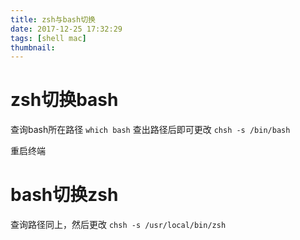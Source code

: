 ```yaml
---
title: zsh与bash切换
date: 2017-12-25 17:32:29
tags: [shell mac]
thumbnail:
---
```


# zsh切换bash

查询bash所在路径
`which bash`
查出路径后即可更改
`chsh -s /bin/bash`

重启终端

# bash切换zsh

查询路径同上，然后更改
`chsh -s /usr/local/bin/zsh`

